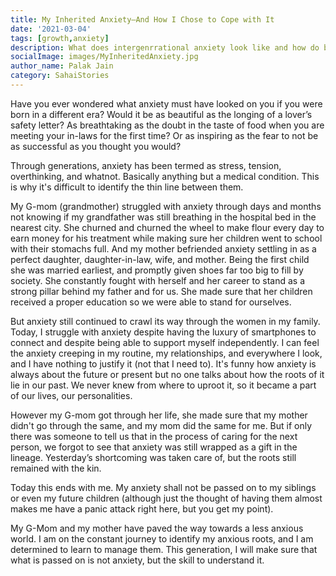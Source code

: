 ```yaml
---  
title: My Inherited Anxiety—And How I Chose to Cope with It
date: '2021-03-04'  
tags: [growth,anxiety]  
description: What does intergenrrational anxiety look like and how do break free?  
socialImage: images/MyInheritedAnxiety.jpg
author_name: Palak Jain
category: SahaiStories
---  
```

Have you ever wondered what anxiety must have looked on you if you were born in a different era? Would it be as beautiful as the longing of a lover’s safety letter? As breathtaking as the doubt in the taste of food when you are meeting your in-laws for the first time? Or as inspiring as the fear to not be as successful as you thought you would? 

Through generations, anxiety has been termed as stress, tension, overthinking, and whatnot. Basically anything but a medical condition. This is why it's difficult to identify the thin line between them. 

My G-mom (grandmother) struggled with anxiety through days and months not knowing if my grandfather was still breathing in the hospital bed in the nearest city. She churned and churned the wheel to make flour every day to earn money for his treatment while making sure her children went to school with their stomachs full. And my mother befriended anxiety settling in as a perfect daughter, daughter-in-law, wife, and mother. Being the first child she was married earliest, and promptly given shoes far too big to fill by society. She constantly fought with herself and her career to stand as a strong pillar behind my father and for us. She made sure that her children received a proper education so we were able to stand for ourselves. 

But anxiety still continued to crawl its way through the women in my family. Today, I struggle with anxiety despite having the luxury of smartphones to connect and despite being able to support myself independently. I can feel the anxiety creeping in my routine, my relationships, and everywhere I look, and I have nothing to justify it (not that I need to). It's funny how anxiety is always about the future or present but no one talks about how the roots of it lie in our past. We never knew from where to uproot it, so it became a part of our lives, our personalities.

However my G-mom got through her life, she made sure that my mother didn't go through the same, and my mom did the same for me. But if only there was someone to tell us that in the process of caring for the next person, we forgot to see that anxiety was still wrapped as a gift in the lineage. Yesterday’s shortcoming was taken care of, but the roots still remained with the kin.

Today this ends with me. My anxiety shall not be passed on to my siblings or even my future children (although just the thought of having them almost makes me have a panic attack right here, but you get my point).

My G-Mom and my mother have paved the way towards a less anxious world. I am on the constant journey to identify my anxious roots, and I am determined to learn to manage them. This generation, I will make sure that what is passed on is not anxiety, but the skill to understand it.
